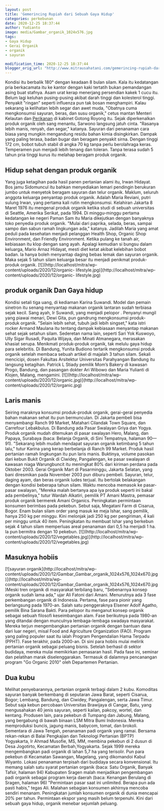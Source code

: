 ```yaml
---
layout: post
title: 'Gemerincing Rupiah dari Sebuah Gaya Hidup'
categories: perkebunan
date: 2020-12-25 18:37:44
author: Yudianto
image: media/Gambar_organik_1024x576.jpg
tags:
- Gaya Hidup
- Gerai Organik
- organik
- sayuran

modification_time: 2020-12-25 18:37:44
blogger_orig_url: "http://www.mitrausahatani.com/gemerincing-rupiah-dari-sebuah-gaya.html"
---
```


Kondisi itu berbalik 180° dengan keadaan 8 bulan silam. Kala itu kedatangan
pria berkacamata itu ke kantor dengan kaki tertatih bukan pemandangan asing
buat stafnya. Asam urat kerap menerjang persendian kakek 1 cucu itu. Belum
lagi keluhan pusing-pusing akibat darah tinggi dan kolesterol tinggi. Penyakit
"ringan" seperti influenza pun tak bosan menghampiri. Kalau sekarang ia
kelihatan lebih segar dan awet muda, "Obatnya cuma mengkonsumsi sayuran,
beras, dan susu organik," cetus mantan Menteri Kelautan dan
[Perikanan](https://www.mitrausahatani.com/perikanan "Perikanan") di kabinet Gotong
Royong itu. Sejak diperkenalkan produk organik oleh sang menantu, Sarwono
langsung jatuh cinta. "Rasanya lebih manis, renyah, dan segar," katanya.
Sayuran dari penanaman cara biasa yang mungkin mengandung residu bahan kimia
disingkirkan. Dampak yang paling terasa, badan bugar dan beragam penyakit
sirna. Dengan tinggi 172 cm, bobot tubuh stabil di angka 70 kg tanpa perlu
berolahraga keras. Temperamen pun menjadi lebih tenang dan toleran. Tanpa
terasa sudah 5 tahun pria tinggi kurus itu melahap beragam produk organik.

## Hidup sehat dengan produk organik

Yang juga ketagihan pada hasil panen pertanian alami itu, Irwan Hidayat. Bos
jamu Sidomuncul itu bahkan menyediakan lemari pendingin berukuran jumbo untuk
menyetok beragam sayuran dan telur organik. Maklum, seluruh anggota keluarga
penyantap produk organik. Adalah Maria Reviani, putri sulung Irwan, yang
pertama kali rutin mengkonsumsi. Kelahiran Jakarta 8 Maret 1976 itu mengenal
produk organik ketika studi di sebuah universitas di Seattle, Amerika Serikat,
pada 1994. Di minggu-minggu pertama kedatangan ke negeri Paman Sam itu Maria
dikejutkan dengan banyaknya toko penyedia produk organik. "Mulai dari paprika,
selada, beras, sampai sampo dan sabun ramah lingkungan ada," katanya. Jadilah
Maria yang amat peduli pada kesehatan menjadi pelanggan Health Shop, Organic
Shop Environment, dan Friendly Environment. Ketika pulang ke tanah air,
kebiasaan itu klop dengan sang ayah. Apalagi kemudian si bungsu dalam
keluarga, Mario Arnaz Hidayat, mesti diet ketat akibat kelebihan bobot badan.
Ia hanya boleh menyantap daging bebas lemak dan sayuran organik. Maka sejak 5
tahun silam keluarga besar itu menjadi penikmat produk-produk organik.
[![](http://localhost/mitra/wp-content/uploads/2020/12/organic-
lifestyle.jpg)](http://localhost/mitra/wp-content/uploads/2020/12/organic-
lifestyle.jpg)

## produk organik Dan Gaya hidup

Kondisi setali tiga uang, di kediaman Karina Suwandi. Model dan pemain
sinetron itu senang menyantap makanan organik lantaran sudah terbiasa sejak
kecil. Sang ayah, Ir Suwandi, yang menjadi pelopor . Penyanyi mungil yang
piawai menari, Dewi Gita, pun gandrung mengkonsumsi produk-produk organik.
"Selain lebih sehat, tubuh jadi lebih singset," kata istri rocker Armand
Maulana itu tentang dampak kebiasaan menyantap makanan sehat sejak setahun
silam. Sederetan nama lain, seperti Sari Yok Kuswoyo, Ully Sigar Rusadi,
Paquita Wijaya, dan Minati Atmanegara, merasakan khasiat serupa. Menikmati
produk-produk organik, tak melulu gaya hidup para selebritis. Di Bandung,
Yunita Budiono tertarik mengkonsumsi produk organik setelah membaca sebuah
artikel di majalah 3 tahun silam. Sekali mencicipi, dosen Fakultas Arsitektur
Universitas Parahyangan Bandung itu langsung ketagihan. Patrick L Stiady
pemilik Mom’s Bakery di kawasan Progo, Bandung, dan pasangan dokter Ari Wibowo
dan Maria Yulianti di Klojen, Malang, mengamini.
[![](http://localhost/mitra/wp-
content/uploads/2020/12/organic.jpg)](http://localhost/mitra/wp-
content/uploads/2020/12/organic.jpg)

## Laris manis

Seiring maraknya konsumsi produk-produk organik, gerai-gerai penyedia bahan
makanan sehat itu pun bermunculan. Di Jakarta pembeli bisa menyambangi Ranch
99 Market, Matahari Cilandak Town Square, dan Carrefour Lebakbulus. Di Bandung
ada Pasar Swalayan Griya dan Yogya. Produk organik mudah ditemukan di pasar
swalayan Hero, Malang, dan Papaya, Surabaya (baca: Belanja Organik, di Sini
Tempatnya, halaman 90—91). "Sekarang lebih mudah mendapat sayuran organik
ketimbang 5 tahun lalu," tutur Karina yang kerap berbelanja di Ranch 99
Market. Produk hasil pertanian ramah lingkungan itu pun laris manis. Buktinya,
volume pasokan dari kebun Bukit Organik di Ciwidey, Pangalengan, ke pasar
swalayan di kawasan niaga Warungbuncit itu meningkat 80% dari kiriman perdana
pada Oktober 2003. Gerai Organik Mart di Pasarminggu, Jakarta Selatan, yang
bani diresmikan pada November 2003 pun diburu pembeli. Sayuran, telur, daging
ayam, dan beras organik ludes terjual. Itu bertolak belakangan dengan kondisi
beberapa tahun silam. Waktu mencoba memasok ke pasar-pasar swalayan, "Mereka
malah bertanya apa iya produk seperti ini bakal ada pembelinya," tutur Wardah
Alkatiri, pemilik PT Amani Mastra, pemasar produk organik bermerek Amani
Organics. Peningkatan permintaan konsumen berimbas pada pekebun. Sebut saja,
Megatani Farm di Cisarua, Bogor. Enam bulan silam order yang masuk ke meja
Ishar, sang pemilik, hanya 250 kg per minggu. Kini melonjak jadi 250 kg per
pengiriman, 4 kali per minggu untuk 40 item. Peningkatan itu membuat Ishar
yang berkebun sejak 4 tahun silam memperluas areal penanaman dari 0,5 ha
menjadi 1 ha. Ia pun bermitra dengan 10 pekebun.
[![](http://localhost/mitra/wp-
content/uploads/2020/12/vegetables.jpg)](http://localhost/mitra/wp-
content/uploads/2020/12/vegetables.jpg)

## Masuknya hobiis

[![sayuran organik](http://localhost/mitra/wp-
content/uploads/2020/12/Gambar_Gambar_organik_1024x576_1024x670.jpg)](http://localhost/mitra/wp-
content/uploads/2020/12/Gambar_Gambar_organik_1024x576_1024x670.jpg)Meski tren
organik di masyarakat terbilang baru, "Sebenarnya konsep organik sudah lama
ada," ujar Ali Fatoni dari Amani. Menurutnya ada 3 fase perkembangan organik
di Indonesia. Pertama, fase para pionir yang berlangsung pada 1970-an. Salah
satu penggeraknya Elsener Adolf Agatho, pemilik Bina Sarana Bakti. Para
pelopor itu menganut konsep organik sebagai sebuah filosofi keseimbangan alam.
Fase berikutnya pada 1980-an yang ditandai dengan munculnya lembaga-lembaga
swadaya masyarakat. Mereka terjun mengembangkan pertanian organik dengan
bantuan dana dari luar negeri, misal Food and Agriculture Organization (FAO).
Program yang paling populer saat itu ialah Program Pengendalian Hama Terpadu
(PPHT). Fase terakhir, pada 2000-an. Di sini para hobiis mulai melirik
pertanian organik sebagai peluang bisnis. Setelah berhasil di sektor budidaya,
mereka mulai memikirkan pemasaran hasil. Pada fase ini, seminar dan pelatihan
marak diselenggarakan. Termasuk di dalamnya pencanangan program "Go Organic
2010" oleh Departemen Pertanian.

## Dua kubu

Melihat penyebarannya, pertanian organik terbagi dalam 2 kubu. Komoditas
sayuran banyak berkembang di seputaran Jawa Barat, seperti Cisarua, Bogor;
Lembang, Bandung, dan Ciwidey, Pangalengan, serta Jawa Timur. Sebut saja kebun
percobaan Universitas Brawijaya di Cangar, Batu, yang mengusahakan 40 jenis
sayuran, seperti kailan, pakcoy, wortel, dan kentang. Produsen lain, para
pekebun di Tumpang dan Jabung, Malang, yang bergabung di bawah binaan LSM
Mitra Bumi Indonesia. Mereka memproduksi buncis, jagung manis, babycom, tomat,
dan brokoli. Sementara di Jawa Tengah, penanaman padi organik yang ramai.
Bersama rekan-rekan di Balai Pengkajian dan Teknologi Pertanian (BPTP)
Yogyakarta, Ir Ahmad Musofie, MS, MM, membina pekebun di 2 dusun di Desa
Jogotirto, Kecamatan Berbah,Yogyakarta. Sejak 1999 mereka mengembangkan padi
organik di lahan 5,7 ha yang terisolir. Pun para pekebun di Kecamatan
Sawangan, Magelang, yang dikomandoi Kabul Wiyanto. Lokasi penanaman terpisah
dari budidaya secara konvensional. Itu memang salah satu syarat pertanian
organik (baca: Satu Organik, Banyak Tafsir, halaman 94) Kabupaten Sragen malah
menjadikan pengembangan padi organik sebagai program kerja daerah (baca:
Kenangan Berulang di Sragen, halaman 96) "Permintaan pasar saat ini unlimited.
Berapa pun ada pasti habis," tegas Ali. Malahan sebagian konsumen akhirnya
mencoba sendiri menanam. Peningkatan jumlah konsumen organik di dunia mencapai
20% per tahun. Permintaan ekspor yang masih belum terpenuhi. Kini dari sebuah
gaya hidup, organik menebar sejumlah peluang.


